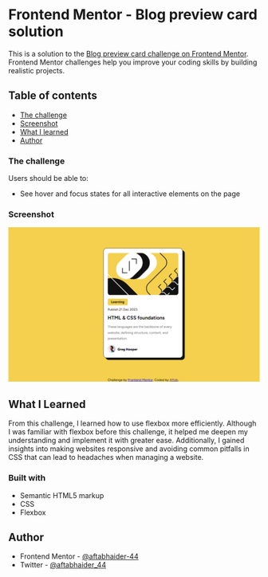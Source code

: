 # Frontend Mentor - Blog preview card solution

This is a solution to the [Blog preview card challenge on Frontend Mentor](https://www.frontendmentor.io/challenges/blog-preview-card-ckPaj01IcS). Frontend Mentor challenges help you improve your coding skills by building realistic projects. 

## Table of contents

  - [The challenge](#the-challenge)
  - [Screenshot](#screenshot)
  - [What I learned](#what-i-learned)
  - [Author](#author)

### The challenge

Users should be able to:

- See hover and focus states for all interactive elements on the page

### Screenshot  

![Screenshot](./assets/Screenshot/Screenshot%202024-03-24%20120715.png)

## What I Learned

From this challenge, I learned how to use flexbox more efficiently. Although I was familiar with flexbox before this challenge, it helped me deepen my understanding and implement it with greater ease. Additionally, I gained insights into making websites responsive and avoiding common pitfalls in CSS that can lead to headaches when managing a website.

### Built with

- Semantic HTML5 markup
- CSS 
- Flexbox

## Author

- Frontend Mentor - [@aftabhaider-44](https://www.frontendmentor.io/profile/aftabhaider-44)
- Twitter - [@aftabhaider_44](https://twitter.com/aftabhaider_44)
